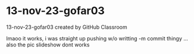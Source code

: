 # 13-nov-23-gofar03
13-nov-23-gofar03 created by GitHub Classroom

lmaoo it works, i was straight up pushing w/o writting -m commit thingy ... also the pic slideshow dont works
